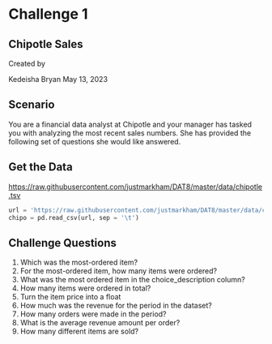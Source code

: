 # Challenge 1

## Chipotle Sales

Created by

Kedeisha Bryan May 13, 2023


## Scenario

You are a financial data analyst at Chipotle and your manager has tasked you with analyzing the most recent sales numbers. She has provided the following set of questions she would like answered.

## Get the Data
https://raw.githubusercontent.com/justmarkham/DAT8/master/data/chipotle.tsv

```python
url = 'https://raw.githubusercontent.com/justmarkham/DAT8/master/data/chipotle.tsv'
chipo = pd.read_csv(url, sep = '\t')
```
## Challenge Questions

1. Which was the most-ordered item?
2. For the most-ordered item, how many items were ordered?
3. What was the most ordered item in the choice_description column?
4. How many items were ordered in total?
5. Turn the item price into a float
6. How much was the revenue for the period in the dataset?
7. How many orders were made in the period?
8. What is the average revenue amount per order?
9. How many different items are sold?

